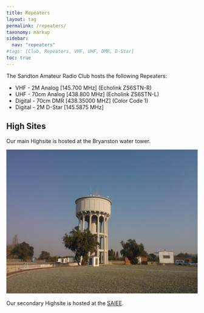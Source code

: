 ```yaml
---
title: Repeaters
layout: tag
permalink: /repeaters/
taxonomy: markup
sidebar:
  nav: "repeaters"
#tags: [Club, Repeaters, VHF, UHF, DMR, D-Star]
toc: true
---
```


The Sandton Amateur Radio Club hosts the following Repeaters:
- VHF - 2M Analog [145.700 MHz]   (Echolink ZS6STN-R) 
- UHF - 70cm Analog [438.800 MHz]  (Echolink ZS6STN-L)
- Digital - 70cm DMR [438.35000 MHZ] (Color Code 1)
- Digital - 2M D-Star [145.5875 MHz]


High Sites
---

Our main Highsite is hosted at the Bryanston water tower.

![Bryanston  Highsite](/assets/images/repeaters/HighSite.jpg)

Our secondary Highsite is hosted at the <a href="https://www.saiee.org.za/" target="_blank">SAIEE</a>.